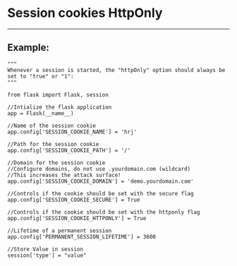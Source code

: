 # Session cookies HttpOnly
-------

## Example:


	"""
	Whenever a session is started, the "httpOnly" option should always be set to "true" or "1":
	"""
	
	from flask import Flask, session

	//Intialize the flask application
	app = Flask(__name__)

	//Name of the session cookie
	app.config['SESSION_COOKIE_NAME'] = 'hrj'

	//Path for the session cookie
	app.config['SESSION_COOKIE_PATH'] = '/'
	
	//Domain for the session cookie
	//Configure domains, do not use .yourdomain.com (wildcard)
	//This increases the attack surface!
	app.config['SESSION_COOKIE_DOMAIN'] = 'demo.yourdomain.com'
	
	//Controls if the cookie should be set with the secure flag
	app.config['SESSION_COOKIE_SECURE'] = True
	
	//Controls if the cookie should be set with the httponly flag
	app.config['SESSION_COOKIE_HTTPONLY'] = True
	
	//Lifetime of a permanent session
	app.config['PERMANENT_SESSION_LIFETIME'] = 3600

	//Store Value in session
	session['type'] = "value"
